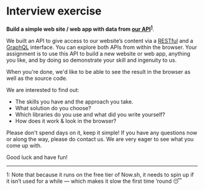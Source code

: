 # Interview exercise

**Build a simple web site / web app with data from [our API](https://voorhoede-colibri-api.now.sh/)<sup>[1](#1)</sup>**.

We built an API to give access to our website’s content via a [RESTful](https://voorhoede-colibri-api.now.sh/#restful-api) and a [GraphQL](https://voorhoede-colibri-api.now.sh/#graphql-api) interface. You can explore both APIs from within the browser. Your assignment is to use this API to build a new website or web app, anything you like, and by doing so demonstrate your skill and ingenuity to us.


When you're done, we'd like to be able to see the result in the browser as well as the source code.

We are interested to find out:

* The skills you have and the approach you take.
* What solution do you choose?
* Which libraries do you use and what did you write yourself?
* How does it work & look in the browser?

Please don't spend days on it, keep it simple! If you have any questions now or along the way, please do contact us. We are very eager to see what you come up with.

Good luck and have fun!

---
<a name="1">1</a>: Note that because it runs on the free tier of Now.sh, it needs to spin up if it isn’t used for a while — which makes it slow the first time ’round 😴
